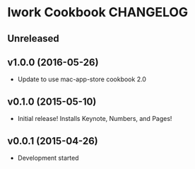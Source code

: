 Iwork Cookbook CHANGELOG
========================

Unreleased
----------

v1.0.0 (2016-05-26)
-------------------
- Update to use mac-app-store cookbook 2.0

v0.1.0 (2015-05-10)
-------------------
- Initial release! Installs Keynote, Numbers, and Pages!

v0.0.1 (2015-04-26)
-------------------
- Development started
